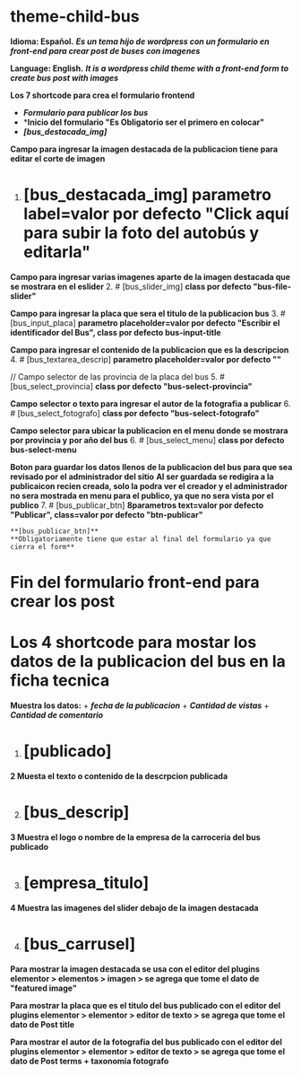 # theme-child-bus
**Idioma: Español.**
***Es un tema hijo de wordpress con un formulario en front-end para crear post de buses con imagenes***

**Language: English.**
***It is a wordpress child theme with a front-end form to create bus post with images***




**Los 7 shortcode para crea el formulario frontend**
+ ***Formulario para publicar los bus***
+ ***Inicio del formulario "Es Obligatorio ser el primero en colocar"**
+ ***[bus_destacada_img]***


**Campo para ingresar la imagen destacada de la publicacion tiene para editar el corte de imagen**
1. # [bus_destacada_img] **parametro label=valor por defecto "Click aquí para subir la foto del autobús y editarla"**

**Campo para ingresar varias imagenes aparte de la imagen destacada que se mostrara en el eslider**
2. # [bus_slider_img] **class por defecto "bus-file-slider"**

**Campo para ingresar la placa que sera el titulo de la publicacion bus**
3. # [bus_input_placa] **parametro placeholder=valor por defecto "Escribir el identificador del Bus", class por defecto bus-input-title**

**Campo para ingresar el contenido de la publicacion que es la descripcion**
4. # [bus_textarea_descrip] **parametro placeholder=valor por defecto ""**

// Campo selector de las provincia de la placa del bus
5. # [bus_select_provincia] **class por defecto "bus-select-provincia"**

**Campo selector o texto para ingresar el autor de la fotografia a publicar**
6. # [bus_select_fotografo] **class por defecto "bus-select-fotografo"**

**Campo selector para ubicar la publicacion en el menu donde se mostrara por provincia y por año del bus**
6. # [bus_select_menu] **class por defecto bus-select-menu**

**Boton para guardar los datos llenos de la publicacion del bus para que sea revisado por el administrador del sitio**
**Al ser guardada se redigira a la publicaicon recien creada, solo la podra ver el creador y el administrador no sera mostrada en menu para el publico, ya que no sera vista por el publico**
7. # [bus_publicar_btn] **8parametros text=valor por defecto "Publicar", class=valor por defecto "btn-publicar"**


	**[bus_publicar_btn]**
	**Obligatoriamente tiene que estar al final del formulario ya que cierra el form**

# Fin del formulario front-end para crear los post





# Los 4 shortcode para mostar los datos de la publicacion del bus en la ficha tecnica

**Muestra los datos:**
    + ***fecha de la publicacion***
    + ***Cantidad de vistas***
    + ***Cantidad de comentario***


1. # [publicado]

**2 Muesta el texto o contenido de la descrpcion publicada**

2. # [bus_descrip] 

**3 Muestra el logo o nombre de la empresa de la carroceria del bus publicado**

3. # [empresa_titulo]

**4 Muestra las imagenes del slider debajo de la imagen destacada**

4. # [bus_carrusel]

**Para mostrar la imagen destacada se usa con el editor del plugins elementor > elementos > imagen > se agrega que tome el dato de "featured image"**

**Para mostrar la placa que es el titulo del bus publicado con el editor del plugins elementor > elementor > editor de texto > se agrega que tome el dato de Post title**

**Para mostrar el autor de la fotografia del bus publicado con el editor del plugins elementor > elementor > editor de texto > se agrega que tome el dato de Post terms + taxonomia fotografo**

